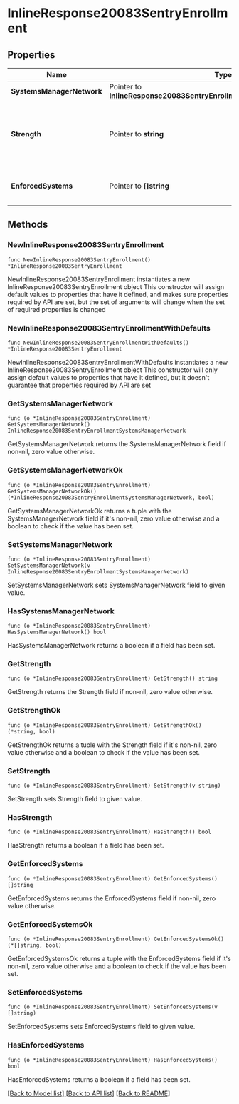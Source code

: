 # InlineResponse20083SentryEnrollment

## Properties

Name | Type | Description | Notes
------------ | ------------- | ------------- | -------------
**SystemsManagerNetwork** | Pointer to [**InlineResponse20083SentryEnrollmentSystemsManagerNetwork**](InlineResponse20083SentryEnrollmentSystemsManagerNetwork.md) |  | [optional] 
**Strength** | Pointer to **string** | The strength of the enforcement of selected system types. | [optional] 
**EnforcedSystems** | Pointer to **[]string** | The system types that the Sentry enforces. | [optional] 

## Methods

### NewInlineResponse20083SentryEnrollment

`func NewInlineResponse20083SentryEnrollment() *InlineResponse20083SentryEnrollment`

NewInlineResponse20083SentryEnrollment instantiates a new InlineResponse20083SentryEnrollment object
This constructor will assign default values to properties that have it defined,
and makes sure properties required by API are set, but the set of arguments
will change when the set of required properties is changed

### NewInlineResponse20083SentryEnrollmentWithDefaults

`func NewInlineResponse20083SentryEnrollmentWithDefaults() *InlineResponse20083SentryEnrollment`

NewInlineResponse20083SentryEnrollmentWithDefaults instantiates a new InlineResponse20083SentryEnrollment object
This constructor will only assign default values to properties that have it defined,
but it doesn't guarantee that properties required by API are set

### GetSystemsManagerNetwork

`func (o *InlineResponse20083SentryEnrollment) GetSystemsManagerNetwork() InlineResponse20083SentryEnrollmentSystemsManagerNetwork`

GetSystemsManagerNetwork returns the SystemsManagerNetwork field if non-nil, zero value otherwise.

### GetSystemsManagerNetworkOk

`func (o *InlineResponse20083SentryEnrollment) GetSystemsManagerNetworkOk() (*InlineResponse20083SentryEnrollmentSystemsManagerNetwork, bool)`

GetSystemsManagerNetworkOk returns a tuple with the SystemsManagerNetwork field if it's non-nil, zero value otherwise
and a boolean to check if the value has been set.

### SetSystemsManagerNetwork

`func (o *InlineResponse20083SentryEnrollment) SetSystemsManagerNetwork(v InlineResponse20083SentryEnrollmentSystemsManagerNetwork)`

SetSystemsManagerNetwork sets SystemsManagerNetwork field to given value.

### HasSystemsManagerNetwork

`func (o *InlineResponse20083SentryEnrollment) HasSystemsManagerNetwork() bool`

HasSystemsManagerNetwork returns a boolean if a field has been set.

### GetStrength

`func (o *InlineResponse20083SentryEnrollment) GetStrength() string`

GetStrength returns the Strength field if non-nil, zero value otherwise.

### GetStrengthOk

`func (o *InlineResponse20083SentryEnrollment) GetStrengthOk() (*string, bool)`

GetStrengthOk returns a tuple with the Strength field if it's non-nil, zero value otherwise
and a boolean to check if the value has been set.

### SetStrength

`func (o *InlineResponse20083SentryEnrollment) SetStrength(v string)`

SetStrength sets Strength field to given value.

### HasStrength

`func (o *InlineResponse20083SentryEnrollment) HasStrength() bool`

HasStrength returns a boolean if a field has been set.

### GetEnforcedSystems

`func (o *InlineResponse20083SentryEnrollment) GetEnforcedSystems() []string`

GetEnforcedSystems returns the EnforcedSystems field if non-nil, zero value otherwise.

### GetEnforcedSystemsOk

`func (o *InlineResponse20083SentryEnrollment) GetEnforcedSystemsOk() (*[]string, bool)`

GetEnforcedSystemsOk returns a tuple with the EnforcedSystems field if it's non-nil, zero value otherwise
and a boolean to check if the value has been set.

### SetEnforcedSystems

`func (o *InlineResponse20083SentryEnrollment) SetEnforcedSystems(v []string)`

SetEnforcedSystems sets EnforcedSystems field to given value.

### HasEnforcedSystems

`func (o *InlineResponse20083SentryEnrollment) HasEnforcedSystems() bool`

HasEnforcedSystems returns a boolean if a field has been set.


[[Back to Model list]](../README.md#documentation-for-models) [[Back to API list]](../README.md#documentation-for-api-endpoints) [[Back to README]](../README.md)


